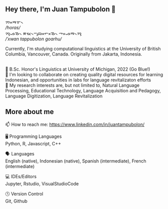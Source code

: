 ## Hey there, I'm Juan Tampubolon 👋
ᯂᯬᯒᯘ᯲ <br>
*/horas/*<br>
ᯂᯮᯀᯉ᯲ ᯖᯔ᯲ᯇᯮᯅᯬᯞᯬᯉ᯲ ᯎᯬᯀᯒ᯲ᯂᯮ <br>
*/ˈxwan tappubolon goarhu/*

Currently, I'm studying computational linguistics at the University of British Columbia, Vancouver, Canada. Originally from Jakarta, Indonesia. <br><br>

🏫 B.Sc. Honor's Linguistics at University of Michigan, 2022 (Go Blue!) <br>
👯 I'm looking to collaborate on creating quality digital resources for learning Indonesian, and opportunities in labs for language revitalizaton efforts <br>
🔭 My research interests are, but not limited to, Natural Language Processing, Educational Technology, Language Acquisition and Pedagogy, Language Digitization, Language Revitalization<br>

More about me
---
📫 How to reach me: https://www.linkedin.com/in/juantampubolon/

🖥️ Programming Languages<br>
Python, R, Javascript, C++

🗣️ Languages<br>
English (native), Indonesian (native), Spanish (intermediate), French (intermediate)

💻 IDEs/Editors<br>
Jupyter, Rstudio, VisualStudioCode

🕓 Version Control<br>
Git, Github
<!--
**Tjuan-PER/Tjuan-PER** is a ✨ _special_ ✨ repository because its `README.md` (this file) appears on your GitHub profile.

Here are some ideas to get you started:

- 🔭 I’m currently working on ...
- 🌱 I’m currently learning ...
- 👯 I’m looking to collaborate on ...
- 🤔 I’m looking for help with ...
- 💬 Ask me about ...
- 📫 How to reach me: ...
- 😄 Pronouns: ...
- ⚡ Fun fact: ...
-->
